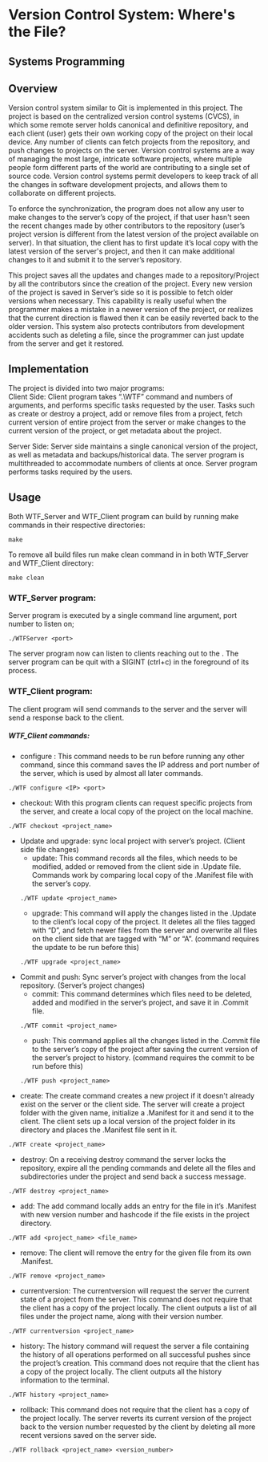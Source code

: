 # Version Control System: Where's the File?
## Systems Programming
## Overview  
Version control system similar to Git is implemented in this project. The project is based on the centralized version control systems (CVCS), in which some remote server holds canonical and definitive repository, and each client (user) gets their own working copy of the project on their local device. Any number of clients can fetch projects from the repository, and push changes to projects on the server. Version control systems are a way of managing the most large, intricate software projects, where multiple people form different parts of the world are contributing to a single set of source code. Version control systems permit developers to keep track of all the changes in software development projects, and allows them to collaborate on different projects.

To enforce the synchronization, the program does not allow any user to make changes to the server’s copy of  the project, if that user hasn't seen the recent changes made by other contributors to the repository (user’s project version is different from the latest version of the project available on server). In that situation, the client has to first update it’s local copy with the latest version of the server's project, and then it can make additional changes to it and submit it to the server’s repository. 

This project saves all the updates and changes made to a repository/Project by all the contributors since the creation of the project. Every new version of the project is saved in Server’s side so it is possible to fetch older versions when necessary. This capability is really useful when the programmer makes a mistake in a newer version of the project, or realizes that the current direction is flawed then it can be easily reverted back to the older version. This system also protects contributors from development accidents such as deleting a file, since the programmer can just update from the server and get it restored.  
## Implementation
The project is divided into two major programs:  
Client Side: Client program takes “.\WTF” command and numbers of arguments, and performs specific tasks requested by the user. Tasks such as create or destroy a project, add or remove files from a project, fetch current version of entire project from the server or make changes to the current version of the project, or get metadata about the project. 

Server Side: Server side maintains a single canonical version of the project, as well as metadata and backups/historical data. The server program is multithreaded to accommodate numbers of clients at once. Server program performs tasks required by the users. 
## Usage
Both WTF_Server and WTF_Client program can build by running make commands in their respective directories:  
```
make
```
To remove all build files run make clean command in in both WTF_Server and WTF_Client directory:
```
make clean
```
### WTF_Server program:
Server program is executed by a single command line argument, port number to listen on;  

```
./WTFServer <port>
```
The server program now can listen to clients reaching out to the <port>. The server program can be quit with a SIGINT (ctrl+c) in the foreground of its process.
  
### WTF_Client program:
The client program will send commands to the server and the server will send a response back to the client.  
##### WTF_Client commands:
* configure : This command needs to be run before running any other command, since this command saves the IP address and port number of the server, which is used by almost all later commands.
```
./WTF configure <IP> <port>
```
* checkout: With this program clients can request specific projects from the server, and create a local copy of the project on the local machine.
```
./WTF checkout <project_name>
```
* Update and upgrade: sync local project with server’s project. (Client side file changes)
  * update: This command records all the files, which needs to be modified, added or removed from the client side in .Update file. Commands work by comparing local copy of the .Manifest file with the server’s copy.
  ```
  ./WTF update <project_name>
  ```
  * upgrade: This command will apply the changes listed in the .Update to the client’s local copy of the project. It deletes all the files tagged with “D”, and fetch newer files from the server and overwrite all files on the client side that are tagged with “M” or “A”. (command requires the update to be run before this)
  ```
  ./WTF upgrade <project_name>
  ```
* Commit and push: Sync server’s project with changes from the local repository. (Server’s project changes)
  * commit: This command determines which files need to be deleted, added and modified in the server’s project, and save it in .Commit file.
  ```
  ./WTF commit <project_name>
  ```
  * push: This command applies all the changes listed in the .Commit file to the server’s copy of the project after saving the current version of the server’s project to history. (command requires the commit to be run before this)
  ```
  ./WTF push <project_name>
  ```
* create: The create command creates a new project if it doesn't already exist on the server or the client side. The server will create a project folder with the given name, initialize a .Manifest for it and send it to the client. The client sets up a local version of the project folder in its directory and places the .Manifest file sent in it.
```
./WTF create <project_name>
```
* destroy: On a receiving destroy command the server locks the repository, expire all the pending commands and delete all the files and subdirectories under the project and send back a success message.
```
./WTF destroy <project_name>
```
* add: The add command locally adds an entry for the file in it’s .Manifest with new version number and hashcode if the file exists in the project directory.
```
./WTF add <project_name> <file_name>
```
* remove: The client will remove the entry for the given file from its own .Manifest.
```
./WTF remove <project_name>
```
* currentversion: The currentversion will request the server the current state of a project from the server. This command does not require that the client has a copy of the project locally. The client outputs a list of all files under the project name, along with their version number.
```
./WTF currentversion <project_name>
```
* history: The history command will request the server a file containing the history of all operations performed on all successful pushes since the project’s creation. This command does not require that the client has a copy of the project locally. The client outputs all the history information to the terminal.
```
./WTF history <project_name>
```
* rollback: This command does not require that the client has a copy of the project locally. The server reverts its current version  of the project back to the version number requested by the client by deleting all more recent versions saved on the server side.
```
./WTF rollback <project_name> <version_number>
```
